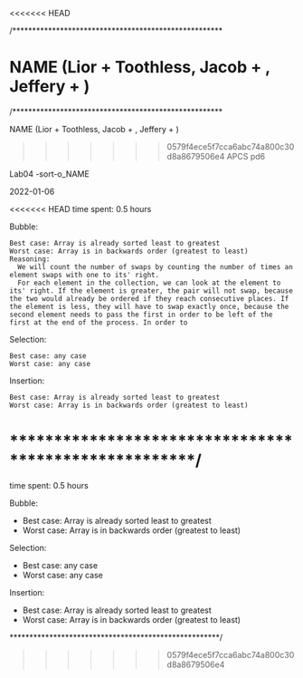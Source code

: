 <<<<<<< HEAD

/*****************************************************


NAME (Lior + Toothless, Jacob + , Jeffery + )
=======
/*****************************************************

NAME (Lior + Toothless, Jacob + , Jeffery + )

>>>>>>> 0579f4ece5f7cca6abc74a800c30d8a8679506e4
APCS pd6

Lab04 -sort-o_NAME

2022-01-06

<<<<<<< HEAD
time spent: 0.5 hours

Bubble:

    Best case: Array is already sorted least to greatest
    Worst case: Array is in backwards order (greatest to least)
    Reasoning:
      We will count the number of swaps by counting the number of times an element swaps with one to its' right.
      For each element in the collection, we can look at the element to its' right. If the element is greater, the pair will not swap, because the two would already be ordered if they reach consecutive places. If the element is less, they will have to swap exactly once, because the second element needs to pass the first in order to be left of the first at the end of the process. In order to 

Selection:

    Best case: any case
    Worst case: any case

Insertion:

    Best case: Array is already sorted least to greatest
    Worst case: Array is in backwards order (greatest to least)

*****************************************************/
=======
time spent:  0.5 hours

Bubble:
* Best case: Array is already sorted least to greatest
* Worst case: Array is in backwards order (greatest to least)

Selection:
* Best case: any case
* Worst case: any case

Insertion:
* Best case: Array is already sorted least to greatest
* Worst case: Array is in backwards order (greatest to least)



 *****************************************************/
>>>>>>> 0579f4ece5f7cca6abc74a800c30d8a8679506e4
